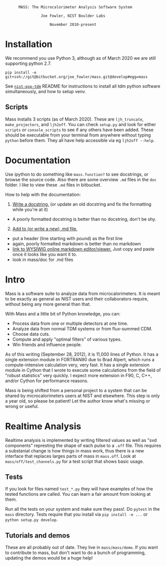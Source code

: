

          MASS: The Microcalorimeter Analysis Software System

                    Joe Fowler, NIST Boulder Labs

                        November 2010-present

# Installation
We recommend you use Python 3, although as of March 2020 we are still supporting python 2.7.

```  
pip install -e git+ssh://git@bitbucket.org/joe_fowler/mass.git@develop#egg=mass
```

See [`nist-qsp-tdm`](https://bitbucket.org/nist_microcal/nist-qsp-tdm) README for instructions to install all tdm python software simultaneously, and how to setup venv.


## Scripts
Mass installs 3 scripts (as of March 2020). These are `ljh_truncate`, `make_projectors`, and `ljh2off`. You can check `setup.py` and look for either `scripts` or `console_scripts` to see if any others have been added. These should be executable from your terminal from anywhere without typing `python` before them. They all have help accessible via eg `ljh2off --help`.

# Documentation
Use ipython to do something like `mass.function?` to see docstrings, or browse the source code. Also there are some overview `.md` files in the `doc` folder. I like to view these `.md` files in bitbucket.


How to help with the documentation:
1. [Write a docstring.](https://www.python.org/dev/peps/pep-0257/#multi-line-docstrings) (or update an old docstring and fix the formatting while you're at it)
  * A poorly formatted docstring is better than no docstring, don't be shy.
2. [Add to (or write a new) .md file.](http://commonmark.org/help/)
  * put a header (line starting with pound) as the first line
  * again, poorly formatted markdown is better than no markdown  
  * [link to WYSIWIG online markdown editor/viewer.](https://dillinger.io/) Just copy and paste once it looks like you want it to.
  * look in mass/doc for .md files

# Intro


Mass is a software suite to analyze data from microcalorimeters.  It is meant to be exactly as general as NIST users and their collaborators require, without being any more general than that.  

With Mass and a little bit of Python knowledge, you can:

* Process data from one or multiple detectors at one time.
* Analyze data from normal TDM systems or from flux-summed CDM.
* Choose data cuts.
* Compute and apply "optimal filters" of various types.
* Win friends and influence people.

As of this writing (September 28, 2012), it is 11,000 lines of Python. It has a single extension module in FORTRAN90 due to Brad Alpert, which runs a compute-intensive calculation very, very fast. It has a
single extension module in Cython that I wrote to execute some calculations from the field of "robust statistics" very quickly.  I expect more extension in F90, C, C++, and/or Cython for performance reasons.

Mass is being shifted from a personal project to a system that can be shared by microcalorimeters users at NIST and elsewhere.  This step is only a year old, so please be patient!  Let the author know what's missing or wrong or useful.

# Realtime Analysis
Realtime analysis is implemented by writing filtered values as well as "svd components" represting the shape of each pulse to a `.off` file. This requires a substanial change is how things in mass work, thus there is a new interface that replaces larges parts of mass in `mass.off`. Look at `mass/off/test_channels.py` for a test script that shows basic usage.

## Tests

If you look for files named `test_*.py` they will have examples of how the tested functions are called. You can learn a fair amount from looking at them.

Run all the tests on your system and make sure they pass!. Do `pytest` in the `mass` directory. Tests require that you install via `pip install -e ...` or `python setup.py develop`.

## Tutorials and demos

These are all probably out of date. They live in `mass/mass/demo`. If you want to contribute to mass, but don't want to do a bunch of programming, updating the demos would be a huge help!
